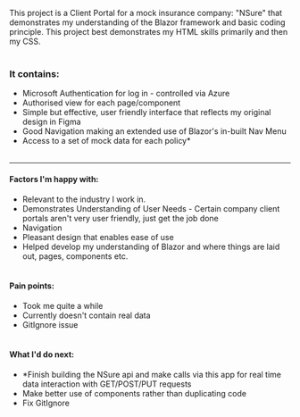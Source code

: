 This project is a Client Portal for a mock insurance company: "NSure" that demonstrates my understanding of the Blazor framework and basic coding principle. This project best demonstrates my HTML skills primarily and then my CSS. <br></br>
### It contains:
- Microsoft Authentication for log in - controlled via Azure
- Authorised view for each page/component
- Simple but effective, user friendly interface that reflects my original design in Figma
- Good Navigation making an extended use of Blazor's in-built Nav Menu
- Access to a set of mock data for each policy*<br></br>
---

#### Factors I'm happy with:
- Relevant to the industry I work in.
- Demonstrates Understanding of User Needs - Certain company client portals aren't very user friendly, just get the job done
- Navigation
- Pleasant design that enables ease of use
- Helped develop my understanding of Blazor and where things are laid out, pages, components etc.<br></br>

#### Pain points:
- Took me quite a while
- Currently doesn't contain real data
- GitIgnore issue<br></br>

#### What I'd do next:
- *Finish building the NSure api and make calls via this app for real time data interaction with GET/POST/PUT requests
- Make better use of components rather than duplicating code
- Fix GitIgnore<br></br>
